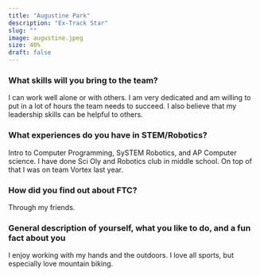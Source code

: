 ```yaml
---
title: "Augustine Park"
description: "Ex-Track Star"
slug: ""
image: augustine.jpeg
size: 40%
draft: false
---
```

### What skills will you bring to the team? 
I can work well alone or with others.  I am very dedicated and am willing to put in a lot of hours the team needs to succeed. I also believe that my leadership skills can be helpful to others. 

### What experiences do you have in STEM/Robotics?
Intro to Computer Programming, SySTEM Robotics, and AP Computer science. I have done Sci Oly and Robotics club in middle school. On top of that I was on team Vortex last year.

### How did you find out about FTC?
Through my friends.

### General description of yourself, what you like to do, and a fun fact about you
I enjoy working with my hands and the outdoors. I love all sports, but especially love mountain biking.
